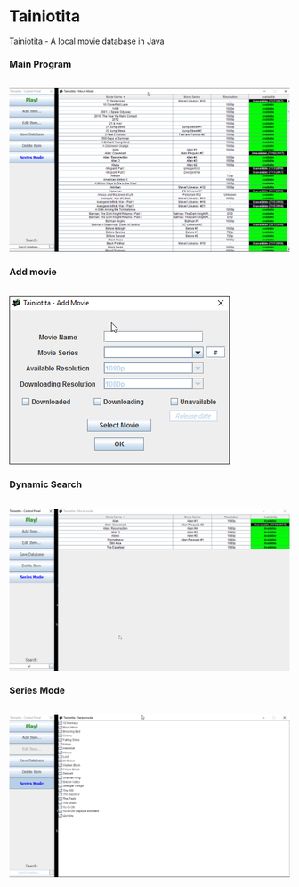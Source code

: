 # Tainiotita
Tainiotita - A local movie database in Java

<html>

  <head>

  </head>

  <body>
  <h3>Main Program</h3>
  </br>
<img src="Tainiotita-Screenshots/2.png" alt="hi" class="inline"/>
</br>
<h3>Add movie</h3>
</br>
<img src="Tainiotita-Screenshots/1.png" alt="hi" class="inline"/>
</br>
  <h3>Dynamic Search</h3>
  </br>
<img src="Tainiotita-Screenshots/3.png" alt="hi" class="inline"/>
</br>
  <h3>Series Mode</h3>
  </br>
<img src="Tainiotita-Screenshots/4.png" alt="hi" class="inline"/>
  </body>
</html>
